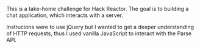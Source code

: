 This is a take-home challenge for Hack Reactor. The goal is to building a chat application, which interacts with a server. 

Instrucions were to use jQuery but I wanted to get a deeper understanding of HTTP requests, thus I used vanilla JavaScript to interact with the Parse API. 


